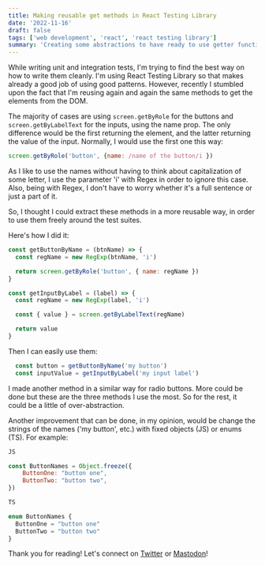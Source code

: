 ```yaml
---
title: Making reusable get methods in React Testing Library
date: '2022-11-16'
draft: false
tags: ['web development', 'react', 'react testing library']
summary: 'Creating some abstractions to have ready to use getter functions'
---
```


While writing unit and integration tests, I'm trying to find the best way on how to write them cleanly.
I'm using React Testing Library so that makes already a good job of using good patterns.
However, recently I stumbled upon the fact that I'm reusing again and again the same methods to get the elements from the DOM.

The majority of cases are using `screen.getByRole` for the buttons and `screen.getByLabelText` for the inputs, using the name prop. The only difference would be the first returning the element, and the latter returning the value of the input. Normally, I would use the first one this way:
```js
screen.getByRole('button', {name: /name of the button/i })
```

As I like to use the names without having to think about capitalization of some letter, I use the parameter 'i' with Regex in order to ignore this case. Also, being with Regex, I don't have to worry whether it's a full sentence or just a part of it.

So, I thought I could extract these methods in a more reusable way, in order to use them freely around the test suites.

Here's how I did it:

```js
const getButtonByName = (btnName) => {
  const regName = new RegExp(btnName, 'i')

  return screen.getByRole('button', { name: regName })
}

const getInputByLabel = (label) => {
  const regName = new RegExp(label, 'i')

  const { value } = screen.getByLabelText(regName)

  return value
}
```

Then I can easily use them:
```js
  const button = getButtonByName('my button')
  const inputValue = getInputByLabel('my input label')
```

I made another method in a similar way for radio buttons. More could be done but these are the three methods I use the most. So for the rest, it could be a little of over-abstraction.

Another improvement that can be done, in my opinion, would be change the strings of the names ('my button', etc.) with fixed objects (JS) or enums (TS). For example: 

```js
JS

const ButtonNames = Object.freeze({
	ButtonOne: "button one",
	ButtonTwo: "button two",
})

TS

enum ButtonNames {
  ButtonOne = "button one"
  ButtonTwo = "button two"
}
```

Thank you for reading! Let's connect on [Twitter](https://twitter.com/AlexBuaiscia) or [Mastodon](@alex_@uiuxdev.social)!
